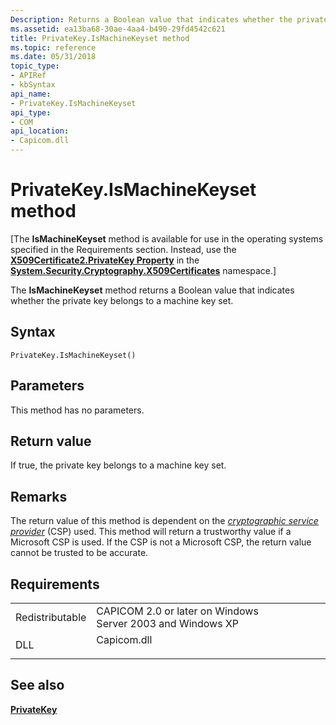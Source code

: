 ```yaml
---
Description: Returns a Boolean value that indicates whether the private key belongs to a machine key set.
ms.assetid: ea13ba68-30ae-4aa4-b490-29fd4542c621
title: PrivateKey.IsMachineKeyset method
ms.topic: reference
ms.date: 05/31/2018
topic_type:
- APIRef
- kbSyntax
api_name:
- PrivateKey.IsMachineKeyset
api_type:
- COM
api_location:
- Capicom.dll
---
```


# PrivateKey.IsMachineKeyset method

\[The **IsMachineKeyset** method is available for use in the operating systems specified in the Requirements section. Instead, use the [**X509Certificate2.PrivateKey Property**](https://msdn.microsoft.com/library/ms148460(v=VS.90).aspx) in the [**System.Security.Cryptography.X509Certificates**](https://msdn.microsoft.com/library/73091bzx(v=VS.71).aspx) namespace.\]

The **IsMachineKeyset** method returns a Boolean value that indicates whether the private key belongs to a machine key set.

## Syntax


```VB
PrivateKey.IsMachineKeyset()
```



## Parameters

This method has no parameters.

## Return value

If true, the private key belongs to a machine key set.

## Remarks

The return value of this method is dependent on the [*cryptographic service provider*](https://msdn.microsoft.com/library/ms721572(v=VS.85).aspx) (CSP) used. This method will return a trustworthy value if a Microsoft CSP is used. If the CSP is not a Microsoft CSP, the return value cannot be trusted to be accurate.

## Requirements



|                            |                                                                                        |
|----------------------------|----------------------------------------------------------------------------------------|
| Redistributable<br/> | CAPICOM 2.0 or later on Windows Server 2003 and Windows XP<br/>                  |
| DLL<br/>             | <dl> <dt>Capicom.dll</dt> </dl> |



## See also

<dl> <dt>

[**PrivateKey**](privatekey.md)
</dt> </dl>

 

 




